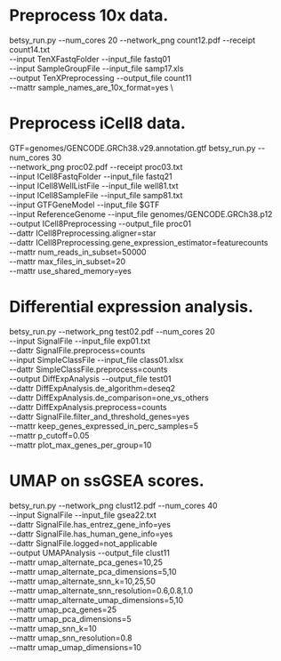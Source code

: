 # Preprocess 10x data.
betsy_run.py --num_cores 20 --network_png count12.pdf --receipt count14.txt \
    --input TenXFastqFolder --input_file fastq01 \
    --input SampleGroupFile --input_file samp17.xls \
    --output TenXPreprocessing --output_file count11 \
    --mattr sample_names_are_10x_format=yes \


# Preprocess iCell8 data.
GTF=genomes/GENCODE.GRCh38.v29.annotation.gtf
betsy_run.py --num_cores 30 \
  --network_png proc02.pdf --receipt proc03.txt \
  --input ICell8FastqFolder --input_file fastq21 \
  --input ICell8WellListFile --input_file well81.txt \
  --input ICell8SampleFile --input_file samp81.txt \
  --input GTFGeneModel --input_file $GTF \
  --input ReferenceGenome --input_file genomes/GENCODE.GRCh38.p12 \
  --output ICell8Preprocessing --output_file proc01 \
  --dattr ICell8Preprocessing.aligner=star \
  --dattr ICell8Preprocessing.gene_expression_estimator=featurecounts \
  --mattr num_reads_in_subset=50000 \
  --mattr max_files_in_subset=20 \
  --mattr use_shared_memory=yes


# Differential expression analysis.
betsy_run.py --network_png test02.pdf --num_cores 20 \
  --input SignalFile --input_file exp01.txt \
  --dattr SignalFile.preprocess=counts \
  --input SimpleClassFile --input_file class01.xlsx \
  --dattr SimpleClassFile.preprocess=counts \
  --output DiffExpAnalysis --output_file test01 \
  --dattr DiffExpAnalysis.de_algorithm=deseq2 \
  --dattr DiffExpAnalysis.de_comparison=one_vs_others \
  --dattr DiffExpAnalysis.preprocess=counts \
  --dattr SignalFile.filter_and_threshold_genes=yes \
  --mattr keep_genes_expressed_in_perc_samples=5 \
  --mattr p_cutoff=0.05 \
  --mattr plot_max_genes_per_group=10


# UMAP on ssGSEA scores.
betsy_run.py --network_png clust12.pdf --num_cores 40 \
   --input SignalFile --input_file gsea22.txt \
   --dattr SignalFile.has_entrez_gene_info=yes \
   --dattr SignalFile.has_human_gene_info=yes \
   --dattr SignalFile.logged=not_applicable \
   --output UMAPAnalysis --output_file clust11 \
   --mattr umap_alternate_pca_genes=10,25 \
   --mattr umap_alternate_pca_dimensions=5,10 \
   --mattr umap_alternate_snn_k=10,25,50 \
   --mattr umap_alternate_snn_resolution=0.6,0.8,1.0 \
   --mattr umap_alternate_umap_dimensions=5,10 \
   --mattr umap_pca_genes=25 \
   --mattr umap_pca_dimensions=5 \
   --mattr umap_snn_k=10 \
   --mattr umap_snn_resolution=0.8 \
   --mattr umap_umap_dimensions=10


